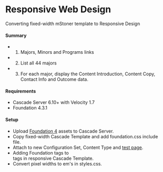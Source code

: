 # Responsive Web Design #

Converting fixed-width mStoner template to Responsive Design

#### Summary ####
* 1. Majors, Minors and Programs links
* 2. List all 44 majors
* 3. For each major, display the Content Introduction, Content Copy, Contact Info and Outcome data.

#### Requirements ####
* Cascade Server 6.10+ with Velocity 1.7
* Foundation 4.3.1

#### Setup ####
* Upload [Foundation 4](http://www.union.edu/foundation.html) assets to Cascade Server.
* Copy fixed-width Cascade Template and add foundation.css include file.
* Attach to new Configuration Set, Content Type and [test page](http://www.union.edu/news/stories/2011/01/people-in-the-news.php).
* Adding Foundation tags to <div> tags in responsive Cascade Template.
* Convert pixel widths to em's in styles.css.

